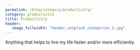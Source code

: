```yaml
---
permalink: /blog/category/productivity/
category: productivity
title: Productivity
header:
   image_fullwidth: "header_unsplash_categories_1.jpg"
---
```


Anything that helps to live my life faster and/or more efficiently.
